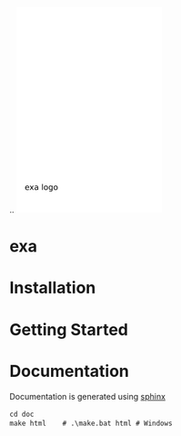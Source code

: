 .. ![exa](doc/source/_static/logo.png)
# exa


# Installation


# Getting Started


# Documentation
Documentation is generated using [sphinx](http://sphinx-doc.org "Sphinx")
```
cd doc
make html    # .\make.bat html # Windows
```
